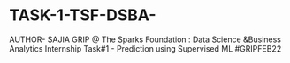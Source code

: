 # TASK-1-TSF-DSBA-
AUTHOR- SAJIA GRIP @ The Sparks Foundation : Data Science &amp;Business Analytics Internship Task#1 - Prediction using Supervised ML  #GRIPFEB22

